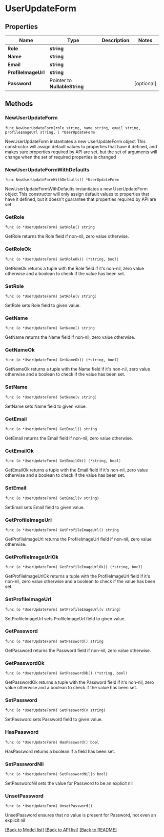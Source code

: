 # UserUpdateForm

## Properties

Name | Type | Description | Notes
------------ | ------------- | ------------- | -------------
**Role** | **string** |  | 
**Name** | **string** |  | 
**Email** | **string** |  | 
**ProfileImageUrl** | **string** |  | 
**Password** | Pointer to **NullableString** |  | [optional] 

## Methods

### NewUserUpdateForm

`func NewUserUpdateForm(role string, name string, email string, profileImageUrl string, ) *UserUpdateForm`

NewUserUpdateForm instantiates a new UserUpdateForm object
This constructor will assign default values to properties that have it defined,
and makes sure properties required by API are set, but the set of arguments
will change when the set of required properties is changed

### NewUserUpdateFormWithDefaults

`func NewUserUpdateFormWithDefaults() *UserUpdateForm`

NewUserUpdateFormWithDefaults instantiates a new UserUpdateForm object
This constructor will only assign default values to properties that have it defined,
but it doesn't guarantee that properties required by API are set

### GetRole

`func (o *UserUpdateForm) GetRole() string`

GetRole returns the Role field if non-nil, zero value otherwise.

### GetRoleOk

`func (o *UserUpdateForm) GetRoleOk() (*string, bool)`

GetRoleOk returns a tuple with the Role field if it's non-nil, zero value otherwise
and a boolean to check if the value has been set.

### SetRole

`func (o *UserUpdateForm) SetRole(v string)`

SetRole sets Role field to given value.


### GetName

`func (o *UserUpdateForm) GetName() string`

GetName returns the Name field if non-nil, zero value otherwise.

### GetNameOk

`func (o *UserUpdateForm) GetNameOk() (*string, bool)`

GetNameOk returns a tuple with the Name field if it's non-nil, zero value otherwise
and a boolean to check if the value has been set.

### SetName

`func (o *UserUpdateForm) SetName(v string)`

SetName sets Name field to given value.


### GetEmail

`func (o *UserUpdateForm) GetEmail() string`

GetEmail returns the Email field if non-nil, zero value otherwise.

### GetEmailOk

`func (o *UserUpdateForm) GetEmailOk() (*string, bool)`

GetEmailOk returns a tuple with the Email field if it's non-nil, zero value otherwise
and a boolean to check if the value has been set.

### SetEmail

`func (o *UserUpdateForm) SetEmail(v string)`

SetEmail sets Email field to given value.


### GetProfileImageUrl

`func (o *UserUpdateForm) GetProfileImageUrl() string`

GetProfileImageUrl returns the ProfileImageUrl field if non-nil, zero value otherwise.

### GetProfileImageUrlOk

`func (o *UserUpdateForm) GetProfileImageUrlOk() (*string, bool)`

GetProfileImageUrlOk returns a tuple with the ProfileImageUrl field if it's non-nil, zero value otherwise
and a boolean to check if the value has been set.

### SetProfileImageUrl

`func (o *UserUpdateForm) SetProfileImageUrl(v string)`

SetProfileImageUrl sets ProfileImageUrl field to given value.


### GetPassword

`func (o *UserUpdateForm) GetPassword() string`

GetPassword returns the Password field if non-nil, zero value otherwise.

### GetPasswordOk

`func (o *UserUpdateForm) GetPasswordOk() (*string, bool)`

GetPasswordOk returns a tuple with the Password field if it's non-nil, zero value otherwise
and a boolean to check if the value has been set.

### SetPassword

`func (o *UserUpdateForm) SetPassword(v string)`

SetPassword sets Password field to given value.

### HasPassword

`func (o *UserUpdateForm) HasPassword() bool`

HasPassword returns a boolean if a field has been set.

### SetPasswordNil

`func (o *UserUpdateForm) SetPasswordNil(b bool)`

 SetPasswordNil sets the value for Password to be an explicit nil

### UnsetPassword
`func (o *UserUpdateForm) UnsetPassword()`

UnsetPassword ensures that no value is present for Password, not even an explicit nil

[[Back to Model list]](../README.md#documentation-for-models) [[Back to API list]](../README.md#documentation-for-api-endpoints) [[Back to README]](../README.md)


